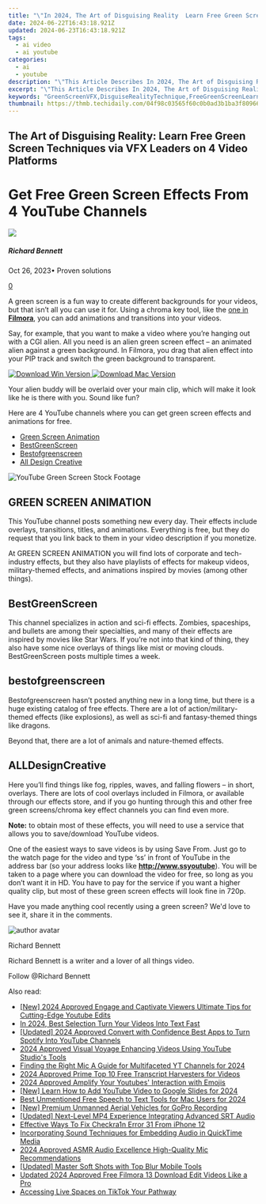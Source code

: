 ```yaml
---
title: "\"In 2024, The Art of Disguising Reality  Learn Free Green Screen Techniques via VFX Leaders on 4 Video Platforms\""
date: 2024-06-22T16:43:18.921Z
updated: 2024-06-23T16:43:18.921Z
tags:
  - ai video
  - ai youtube
categories:
  - ai
  - youtube
description: "\"This Article Describes In 2024, The Art of Disguising Reality: Learn Free Green Screen Techniques via VFX Leaders on 4 Video Platforms\""
excerpt: "\"This Article Describes In 2024, The Art of Disguising Reality: Learn Free Green Screen Techniques via VFX Leaders on 4 Video Platforms\""
keywords: "GreenScreenVFX,DisguiseRealityTechnique,FreeGreenScreenLearn,VFXVideoPlatformsTips,VideoDisguisingTutorial,ScreenEffectVFXTeaching,RealDisguisedMediaArt,GreenScreenVFX,DisguiseReality,FreeGreenScreen,VFXPlatformsTips,VideoDisguising,ScreenEffectVFTeach,RealisMediaArt"
thumbnail: https://thmb.techidaily.com/04f98c03565f60c0b0ad3b1ba3f80966cc746c43e46cf7809dfb5c690e2c4abe.jpg
---
```


## The Art of Disguising Reality: Learn Free Green Screen Techniques via VFX Leaders on 4 Video Platforms

# Get Free Green Screen Effects From 4 YouTube Channels

![](https://images.wondershare.com/filmora/article-images/richard-bennett.jpg)

##### Richard Bennett

 Oct 26, 2023• Proven solutions

[0](#commentsBoxSeoTemplate)

A green screen is a fun way to create different backgrounds for your videos, but that isn’t all you can use it for. Using a chroma key tool, like the [one in **Filmora**](https://tools.techidaily.com/wondershare/filmora/download/), you can add animations and transitions into your videos.

Say, for example, that you want to make a video where you’re hanging out with a CGI alien. All you need is an alien green screen effect – an animated alien against a green background. In Filmora, you drag that alien effect into your PIP track and switch the green background to transparent.

[![Download Win Version](https://images.wondershare.com/filmora/guide/download-btn-win.jpg) ](https://tools.techidaily.com/wondershare/filmora/download/) [![Download Mac Version](https://images.wondershare.com/filmora/guide/download-btn-mac.jpg) ](https://tools.techidaily.com/wondershare/filmora/download/)

Your alien buddy will be overlaid over your main clip, which will make it look like he is there with you. Sound like fun?

Here are 4 YouTube channels where you can get green screen effects and animations for free.

* [Green Screen Animation](#animation)
* [BestGreenScreen](#best)
* [Bestofgreenscreen](#bestof)
* [All Design Creative](#alldesign)

![YouTube Green Screen Stock Footage](https://images.wondershare.com/filmora/article-images/free-green-screen-effects.jpg)

## GREEN SCREEN ANIMATION

This YouTube channel posts something new every day. Their effects include overlays, transitions, titles, and animations. Everything is free, but they do request that you link back to them in your video description if you monetize.

At GREEN SCREEN ANIMATION you will find lots of corporate and tech-industry effects, but they also have playlists of effects for makeup videos, military-themed effects, and animations inspired by movies (among other things).

## BestGreenScreen

This channel specializes in action and sci-fi effects. Zombies, spaceships, and bullets are among their specialties, and many of their effects are inspired by movies like Star Wars. If you’re not into that kind of thing, they also have some nice overlays of things like mist or moving clouds. BestGreenScreen posts multiple times a week.

## bestofgreenscreen

Bestofgreenscreen hasn’t posted anything new in a long time, but there is a huge existing catalog of free effects. There are a lot of action/military-themed effects (like explosions), as well as sci-fi and fantasy-themed things like dragons.

Beyond that, there are a lot of animals and nature-themed effects.

## ALLDesignCreative

Here you’ll find things like fog, ripples, waves, and falling flowers – in short, overlays. There are lots of cool overlays included in Filmora, or available through our effects store, and if you go hunting through this and other free green screens/chroma key effect channels you can find even more.

**Note:** to obtain most of these effects, you will need to use a service that allows you to save/download YouTube videos.

One of the easiest ways to save videos is by using Save From. Just go to the watch page for the video and type ‘ss’ in front of YouTube in the address bar (so your address looks like **<http://www.ssyoutube>**). You will be taken to a page where you can download the video for free, so long as you don’t want it in HD. You have to pay for the service if you want a higher quality clip, but most of these green screen effects will look fine in 720p.

Have you made anything cool recently using a green screen? We'd love to see it, share it in the comments.

![author avatar](https://images.wondershare.com/filmora/article-images/richard-bennett.jpg)

Richard Bennett

Richard Bennett is a writer and a lover of all things video.

Follow @Richard Bennett


<ins class="adsbygoogle"
     style="display:block"
     data-ad-format="autorelaxed"
     data-ad-client="ca-pub-7571918770474297"
     data-ad-slot="1223367746"></ins>



<ins class="adsbygoogle"
     style="display:block"
     data-ad-client="ca-pub-7571918770474297"
     data-ad-slot="8358498916"
     data-ad-format="auto"
     data-full-width-responsive="true"></ins>

<span class="atpl-alsoreadstyle">Also read:</span>
<div><ul>
<li><a href="https://youtube-sure.techidaily.com/024-approved-engage-and-captivate-viewers-ultimate-tips-for-cutting-edge-youtube-edits/"><u>[New] 2024 Approved  Engage and Captivate Viewers  Ultimate Tips for Cutting-Edge Youtube Edits</u></a></li>
<li><a href="https://youtube-sure.techidaily.com/24-best-selection-turn-your-videos-into-text-fast/"><u>In 2024, Best Selection  Turn Your Videos Into Text Fast</u></a></li>
<li><a href="https://youtube-sure.techidaily.com/ed-2024-approved-convert-with-confidence-best-apps-to-turn-spotify-into-youtube-channels/"><u>[Updated] 2024 Approved  Convert with Confidence  Best Apps to Turn Spotify Into YouTube Channels</u></a></li>
<li><a href="https://youtube-sure.techidaily.com/approved-visual-voyage-enhancing-videos-using-youtube-studios-tools/"><u>2024 Approved  Visual Voyage  Enhancing Videos Using YouTube Studio's Tools</u></a></li>
<li><a href="https://youtube-sure.techidaily.com/ng-the-right-mic-a-guide-for-multifaceted-yt-channels-for-2024/"><u>Finding the Right Mic  A Guide for Multifaceted YT Channels for 2024</u></a></li>
<li><a href="https://youtube-sure.techidaily.com/approved-prime-top-10-free-transcript-harvesters-for-videos/"><u>2024 Approved  Prime Top 10 Free Transcript Harvesters for Videos</u></a></li>
<li><a href="https://youtube-sure.techidaily.com/approved-amplify-your-youtubes-interaction-with-emojis/"><u>2024 Approved  Amplify Your Youtubes' Interaction with Emojis</u></a></li>
<li><a href="https://youtube-sure.techidaily.com/earn-how-to-add-youtube-video-to-google-slides-for-2024/"><u>[New] Learn How to Add YouTube Video to Google Slides for 2024</u></a></li>
<li><a href="https://extra-lessons.techidaily.com/best-unmentioned-free-speech-to-text-tools-for-mac-users-for-2024/"><u>Best Unmentioned Free Speech to Text Tools for Mac Users for 2024</u></a></li>
<li><a href="https://extra-support.techidaily.com/new-premium-unmanned-aerial-vehicles-for-gopro-recording/"><u>[New] Premium Unmanned Aerial Vehicles for GoPro Recording</u></a></li>
<li><a href="https://extra-approaches.techidaily.com/updated-next-level-mp4-experience-integrating-advanced-srt-audio/"><u>[Updated] Next-Level MP4 Experience  Integrating Advanced SRT Audio</u></a></li>
<li><a href="https://activate-lock.techidaily.com/effective-ways-to-fix-checkra1n-error-31-from-iphone-12-by-drfone-ios/"><u>Effective Ways To Fix Checkra1n Error 31 From iPhone 12</u></a></li>
<li><a href="https://audio-shaping.techidaily.com/incorporating-sound-techniques-for-embedding-audio-in-quicktime-media/"><u>Incorporating Sound Techniques for Embedding Audio in QuickTime Media</u></a></li>
<li><a href="https://youtube-video-recordings.techidaily.com/2024-approved-asmr-audio-excellence-high-quality-mic-recommendations/"><u>2024 Approved  ASMR Audio Excellence  High-Quality Mic Recommendations</u></a></li>
<li><a href="https://extra-skills.techidaily.com/updated-master-soft-shots-with-top-blur-mobile-tools/"><u>[Updated] Master Soft Shots with Top Blur Mobile Tools</u></a></li>
<li><a href="https://video-content-creator.techidaily.com/updated-2024-approved-free-filmora-13-download-edit-videos-like-a-pro/"><u>Updated 2024 Approved Free Filmora 13 Download Edit Videos Like a Pro</u></a></li>
<li><a href="https://tiktok-clips.techidaily.com/accessing-live-spaces-on-tiktok-your-pathway/"><u>Accessing Live Spaces on TikTok  Your Pathway</u></a></li>
</ul></div>
